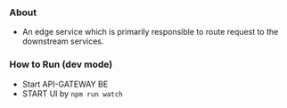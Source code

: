 ### About
- An edge service which is primarily responsible to route request to the downstream services.

### How to Run (dev mode)
- Start API-GATEWAY BE
- START UI by `npm run watch`